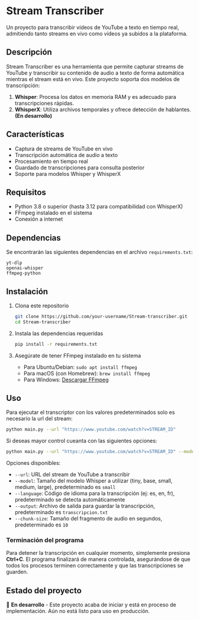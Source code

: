 # Stream Transcriber

Un proyecto para transcribir vídeos de YouTube a texto en tiempo real, admitiendo tanto streams en vivo como vídeos ya subidos a la plataforma.

## Descripción

Stream Transcriber es una herramienta que permite capturar streams de YouTube y transcribir su contenido de audio a texto de forma automática mientras el stream está en vivo. Este proyecto soporta dos modelos de transcripción:

1. **Whisper**: Procesa los datos en memoria RAM y es adecuado para transcripciones rápidas.
2. **WhisperX**: Utiliza archivos temporales y ofrece detección de hablantes. **(En desarrollo)**


## Características 

- Captura de streams de YouTube en vivo
- Transcripción automática de audio a texto
- Procesamiento en tiempo real
- Guardado de transcripciones para consulta posterior
- Soporte para modelos Whisper y WhisperX

## Requisitos

- Python 3.8 o superior (hasta 3.12 para compatibilidad con WhisperX)
- FFmpeg instalado en el sistema
- Conexión a internet

## Dependencias

Se encontrarán las siguientes dependencias en el archivo `requirements.txt`:

```plaintext
yt-dlp
openai-whisper
ffmpeg-python
```

## Instalación

1. Clona este repositorio
   ```bash
   git clone https://github.com/your-username/Stream-transcriber.git
   cd Stream-transcriber
   ```

2. Instala las dependencias requeridas
   ```bash
   pip install -r requirements.txt
   ```

3. Asegúrate de tener FFmpeg instalado en tu sistema
   - Para Ubuntu/Debian: `sudo apt install ffmpeg`
   - Para macOS (con Homebrew): `brew install ffmpeg`
   - Para Windows: [Descargar FFmpeg](https://ffmpeg.org/download.html)

## Uso

Para ejecutar el transcriptor con los valores predeterminados solo es necesario la url del stream:

```bash
python main.py --url "https://www.youtube.com/watch?v=STREAM_ID"
```
Si deseas mayor control cueanta con las siguientes opciones:

```bash
python main.py --url "https://www.youtube.com/watch?v=STREAM_ID" --model "base" --language "es" --output "transcripcion.txt" --chunk-size 10
```   

Opciones disponibles:
- `--url`: URL del stream de YouTube a transcribir
- `--model`: Tamaño del modelo Whisper a utilizar (tiny, base, small, medium, large), predeterminado es `small`
- `--language`: Código de idioma para la transcripción (ej: es, en, fr), predeterminado se detecta automáticamente
- `--output`: Archivo de salida para guardar la transcripción, predeterminado es `transcripcion.txt`
- `--chunk-size`: Tamaño del fragmento de audio en segundos, predeterminado es `10`

### Terminación del programa

Para detener la transcripción en cualquier momento, simplemente presiona **Ctrl+C**. El programa finalizará de manera controlada, asegurándose de que todos los procesos terminen correctamente y que las transcripciones se guarden.

## Estado del proyecto

🚧 **En desarrollo** - Este proyecto acaba de iniciar y está en proceso de implementación. Aún no está listo para uso en producción.
